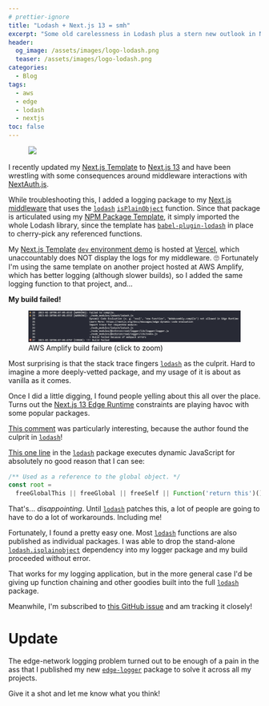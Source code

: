 ```yaml
---
# prettier-ignore
title: "Lodash + Next.js 13 = smh"
excerpt: "Some old carelessness in Lodash plus a stern new outlook in Next.js 13 creates trouble on Edge networks."
header:
  og_image: /assets/images/logo-lodash.png
  teaser: /assets/images/logo-lodash.png
categories:
  - Blog
tags:
  - aws
  - edge
  - lodash
  - nextjs
toc: false
---
```


<figure class="align-left" style="margin-top: 10px; margin-bottom: 10px; width: 150px;">
    <img src="{{ site.url }}{{ site.baseurl }}/assets/images/logo-lodash.png">
</figure>

I recently updated my [Next.js Template](/nextjs-template) to [Next.js 13](https://nextjs.org/blog/next-13) and have been wrestling with some consequences around middleware interactions with [NextAuth.js](https://next-auth.js.org/).

While troubleshooting this, I added a logging package to my [Next.js middleware](https://nextjs.org/docs/advanced-features/middleware) that uses the [`lodash`](https://www.npmjs.com/package/lodash) [`isPlainObject`](https://github.com/lodash/lodash/blob/master/isPlainObject.js) function. Since that package is articulated using my [NPM Package Template](/npm-package-template), it simply imported the whole Lodash library, since the template has [`babel-plugin-lodash`](https://www.npmjs.com/package/babel-plugin-lodash) in place to cherry-pick any referenced functions.

My [Next.js Template](/nextjs-template) [`dev` environment demo](https://nextjs-template-dev.karmanivero.us) is hosted at [Vercel](https://vercel.com/), which unaccountably does NOT display the logs for my middleware. 🙄 Fortunately I'm using the same template on another project hosted at AWS Amplify, which has better logging (although slower builds), so I added the same logging function to that project, and...

**My build failed!**

<figure> 
  <a href="/assets/images/lodash-nextjs-13-smh-build-failure.png">
    <img src="/assets/images/lodash-nextjs-13-smh-build-failure.png">
  </a>
  <figcaption>AWS Amplify build failure (click to zoom)</figcaption>
</figure>

Most surprising is that the stack trace fingers [`lodash`](https://www.npmjs.com/package/lodash) as the culprit. Hard to imagine a more deeply-vetted package, and my usage of it is about as vanilla as it comes.

Once I did a little digging, I found people yelling about this all over the place. Turns out the [Next.js 13 Edge Runtime](https://nextjs.org/docs/api-reference/edge-runtime#unsupported-apis) constraints are playing havoc with some popular packages.

[This comment](https://github.com/lodash/lodash/issues/5525#issuecomment-1329049661) was particularly interesting, because the author found the culprit in [`lodash`](https://www.npmjs.com/package/lodash)!

[This one line](https://github.com/lodash/lodash/blob/master/.internal/root.js#L11) in the [`lodash`](https://www.npmjs.com/package/lodash) package executes dynamic JavaScript for absolutely no good reason that I can see:

```js
/** Used as a reference to the global object. */
const root =
  freeGlobalThis || freeGlobal || freeSelf || Function('return this')();
```

That's... _disappointing_. Until [`lodash`](https://www.npmjs.com/package/lodash) patches this, a lot of people are going to have to do a lot of workarounds. Including me!

Fortunately, I found a pretty easy one. Most [`lodash`](https://www.npmjs.com/package/lodash) functions are also published as individual packages. I was able to drop the stand-alone [`lodash.isplainobject`](https://www.npmjs.com/package/lodash.isplainobject) dependency into my logger package and my build proceeded without error.

That works for my logging application, but in the more general case I'd be giving up function chaining and other goodies built into the full [`lodash`](https://www.npmjs.com/package/lodash) package.

Meanwhile, I'm subscribed to [this GitHub issue](https://github.com/lodash/lodash/issues/5525) and am tracking it closely!

# Update

The edge-network logging problem turned out to be enough of a pain in the ass that I published my new [`edge-logger`](https://www.npmjs.com/package/@karmaniverous/edge-logger) package to solve it across all my projects.

Give it a shot and let me know what you think!
